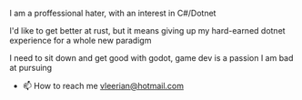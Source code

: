 I am a proffessional hater, with an interest in C#/Dotnet

I'd like to get better at rust, but it means giving up my hard-earned dotnet experience for a whole new paradigm

I need to sit down and get good with godot, game dev is a passion I am bad at pursuing

- 📫 How to reach me vleerian@hotmail.com

<!---
Vleerian/Vleerian is a ✨ special ✨ repository because its `README.md` (this file) appears on your GitHub profile.
You can click the Preview link to take a look at your changes.
--->
